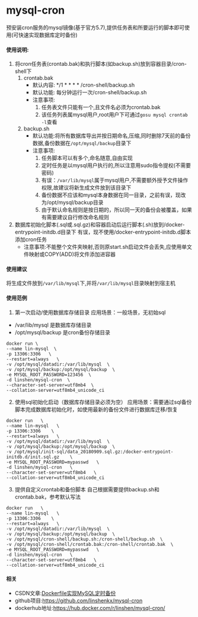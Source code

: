 # mysql-cron
预安装cron服务的mysql镜像(基于官方5.7),提供任务表和所要运行的脚本即可使用(可快速实现数据库定时备份)


#### 使用说明:
1. 将cron任务表(crontab.bak)和执行脚本(如backup.sh)放到容器目录/cron-shell下
    1. crontab.bak
        - 默认内容: */1 * * * * /cron-shell/backup.sh
        - 默认功能: 每分钟运行一次/cron-shell/backup.sh
        - 注意事项: 
            1. 任务表文件只能有一个,且文件名必须为crontab.bak
            2. 该任务列表属mysql用户,root用户下可通过`gosu mysql crontab -l`查看
    2. backup.sh
        - 默认功能:将所有数据库导出并按日期命名,压缩,同时删除7天前的备份数据,备份数据在`/opt/mysql/backup`目录下
        - 注意事项:
            1. 任务脚本可以有多个,命名随意,自由实现
            2. 定时任务是以mysql用户执行的,所以注意用sudo指令提权(不需要密码)
            3. 有误：`/var/lib/mysql`属于mysql用户,不需要额外授予文件操作权限,故建议将新生成文件放到该目录下
            4. 备份数据不应该和mysql本身数据在同一目录，之前有误，现改为/opt/mysql/backup目录
            5. 由于默认命名规则是按日期的，所以同一天的备份会被覆盖，如果有需要建议自行修改命名规则
2. 数据库初始化脚本(.sql或.sql.gz)和容器启动后运行脚本(.sh)放到/docker-entrypoint-initdb.d目录下
有误，现不使用/docker-entrypoint-initdb.d脚本添加cron任务
    - 注意事项:不能整个文件夹映射,否则原start.sh启动文件会丢失,应使用单文件映射或COPY(ADD)将文件添加进容器

#### 使用建议
将生成文件放到`/var/lib/mysql`下,并将`/var/lib/mysql`目录映射到宿主机
#### 使用范例
1. 第一次启动/使用数据库存储目录
应用场景：一般场景，无初始sql
- /var/lib/mysql 是数据库存储目录
- /opt/mysql/backup 是cron备份存储目录
```shell
docker run \
--name lin-mysql  \
-p 13306:3306   \
--restart=always   \
-v /opt/mysql/datadir:/var/lib/mysql  \
-v /opt/mysql/backup:/opt/mysql/backup  \
-e MYSQL_ROOT_PASSWORD=123456  \
-d linshen/mysql-cron  \
--character-set-server=utf8mb4  \
--collation-server=utf8mb4_unicode_ci

```
2. 使用sql初始化启动（数据库存储目录必须为空）
应用场景：需要通过sql备份脚本完成数据库初始化时，如使用最新的备份文件进行数据库迁移/恢复
```shell
docker run   \
--name lin-mysql   \
-p 13306:3306    \
--restart=always   \
-v /opt/mysql/datadir:/var/lib/mysql  \
-v /opt/mysql/backup:/opt/mysql/backup  \
-v /opt/mysql/init-sql/data_20180909.sql.gz:/docker-entrypoint-initdb.d/init.sql.gz    \
-e MYSQL_ROOT_PASSWORD=mypasswd   \
-d linshen/mysql-cron   \
--character-set-server=utf8mb4   \
--collation-server=utf8mb4_unicode_ci 

```
3. 提供自定义crontab和备份脚本
自己根据需要提供backup.sh和crontab.bak，参考默认写法

```shell
docker run   \
--name lin-mysql   \
-p 13306:3306    \
--restart=always   \
-v /opt/mysql/datadir:/var/lib/mysql  \
-v /opt/mysql/backup:/opt/mysql/backup  \
-v /opt/mysql/cron-shell/backup.sh:/cron-shell/backup.sh  \
-v /opt/mysql/cron-shell/crontab.bak:/cron-shell/crontab.bak  \
-e MYSQL_ROOT_PASSWORD=mypasswd   \
-d linshen/mysql-cron   \
--character-set-server=utf8mb4   \
--collation-server=utf8mb4_unicode_ci

```

#### 相关
- CSDN文章:[Dockerfile实现MySQL定时备份](https://blog.csdn.net/alinyua/article/details/82532988)
- github项目:https://github.com/linshenkx/mysql-cron
- dockerhub地址:https://hub.docker.com/r/linshen/mysql-cron/


